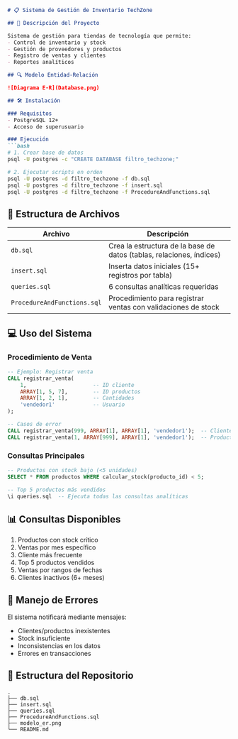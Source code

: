 ```markdown
# 📋 Sistema de Gestión de Inventario TechZone

## 📌 Descripción del Proyecto

Sistema de gestión para tiendas de tecnología que permite:
- Control de inventario y stock
- Gestión de proveedores y productos
- Registro de ventas y clientes
- Reportes analíticos

## 🔍 Modelo Entidad-Relación

![Diagrama E-R](Database.png)

## 🛠 Instalación

### Requisitos
- PostgreSQL 12+
- Acceso de superusuario

### Ejecución
```bash
# 1. Crear base de datos
psql -U postgres -c "CREATE DATABASE filtro_techzone;"

# 2. Ejecutar scripts en orden
psql -U postgres -d filtro_techzone -f db.sql
psql -U postgres -d filtro_techzone -f insert.sql
psql -U postgres -d filtro_techzone -f ProcedureAndFunctions.sql
```

## 📂 Estructura de Archivos

| Archivo                | Descripción                                                                 |
|------------------------|-----------------------------------------------------------------------------|
| `db.sql`               | Crea la estructura de la base de datos (tablas, relaciones, índices)        |
| `insert.sql`           | Inserta datos iniciales (15+ registros por tabla)                          |
| `queries.sql`          | 6 consultas analíticas requeridas                                          |
| `ProcedureAndFunctions.sql` | Procedimiento para registrar ventas con validaciones de stock           |

## 💻 Uso del Sistema

### Procedimiento de Venta
```sql
-- Ejemplo: Registrar venta
CALL registrar_venta(
    1,                     -- ID cliente
    ARRAY[1, 5, 7],        -- ID productos
    ARRAY[1, 2, 1],        -- Cantidades
    'vendedor1'            -- Usuario
);

-- Casos de error
CALL registrar_venta(999, ARRAY[1], ARRAY[1], 'vendedor1');  -- Cliente inexistente
CALL registrar_venta(1, ARRAY[999], ARRAY[1], 'vendedor1');  -- Producto inexistente
```

### Consultas Principales
```sql
-- Productos con stock bajo (<5 unidades)
SELECT * FROM productos WHERE calcular_stock(producto_id) < 5;

-- Top 5 productos más vendidos
\i queries.sql  -- Ejecuta todas las consultas analíticas
```

## 📊 Consultas Disponibles

1. Productos con stock crítico
2. Ventas por mes específico
3. Cliente más frecuente
4. Top 5 productos vendidos
5. Ventas por rangos de fechas
6. Clientes inactivos (6+ meses)

## 🚨 Manejo de Errores

El sistema notificará mediante mensajes:
- Clientes/productos inexistentes
- Stock insuficiente
- Inconsistencias en los datos
- Errores en transacciones

## 📌 Estructura del Repositorio
```
.
├── db.sql
├── insert.sql
├── queries.sql
├── ProcedureAndFunctions.sql
├── modelo_er.png
└── README.md
```